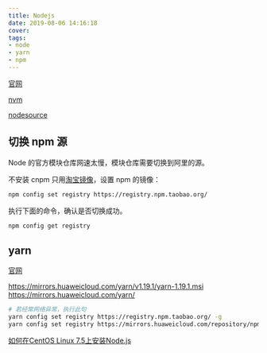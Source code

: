 ```yaml
---
title: Nodejs
date: 2019-08-06 14:16:18
cover:
tags:
- node
- yarn
- npm
---
```


<!-- more -->

[官网](https://nodejs.org/)

[nvm](https://github.com/nvm-sh/nvm#node-version-manager---)

[nodesource](https://github.com/nodesource/distributions#enterprise-linux-based-distributions)

## 切换 npm 源

Node 的官方模块仓库网速太慢，模块仓库需要切换到阿里的源。

不安装 cnpm 只用[淘宝镜像](https://npm.taobao.org/)，设置 npm 的镜像：

```sh
npm config set registry https://registry.npm.taobao.org/
```

执行下面的命令，确认是否切换成功。

```sh
npm config get registry
```

## yarn

[官网](https://yarnpkg.com)

https://mirrors.huaweicloud.com/yarn/v1.19.1/yarn-1.19.1.msi
https://mirrors.huaweicloud.com/yarn/

```sh
# 若经常网络异常，执行此句
yarn config set registry https://registry.npm.taobao.org/ -g
yarn config set registry https://mirrors.huaweicloud.com/repository/npm/
```

[如何在CentOS Linux 7.5上安装Node.js](https://www.linuxidc.com/Linux/2018-05/152389.htm)